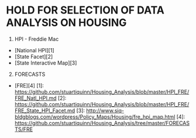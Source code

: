 # HOLD FOR SELECTION OF DATA ANALYSIS ON HOUSING

1. HPI - Freddie Mac
  * [National HPI][1]
  * [State Facet][2]
  * [State Interactive Map][3]

2. FORECASTS
 * [FRE][4]
[1]: https://github.com/stuartiquinn/Housing_Analysis/blob/master/HPI_FRE/FRE_Natl_HPI.md
[2]: https://github.com/stuartiquinn/Housing_Analysis/blob/master/HPI_FRE/FRE_State_HPI_Facet.md
[3]: http://www.siq-bldgblogs.com/wordpress/Policy_Maps/Housing/fre_hpi_map.html
[4]: https://github.com/stuartiquinn/Housing_Analysis/tree/master/FORECASTS/FRE
